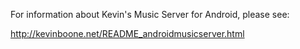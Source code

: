 For information about Kevin's Music Server for Android, please see:

http://kevinboone.net/README_androidmusicserver.html

